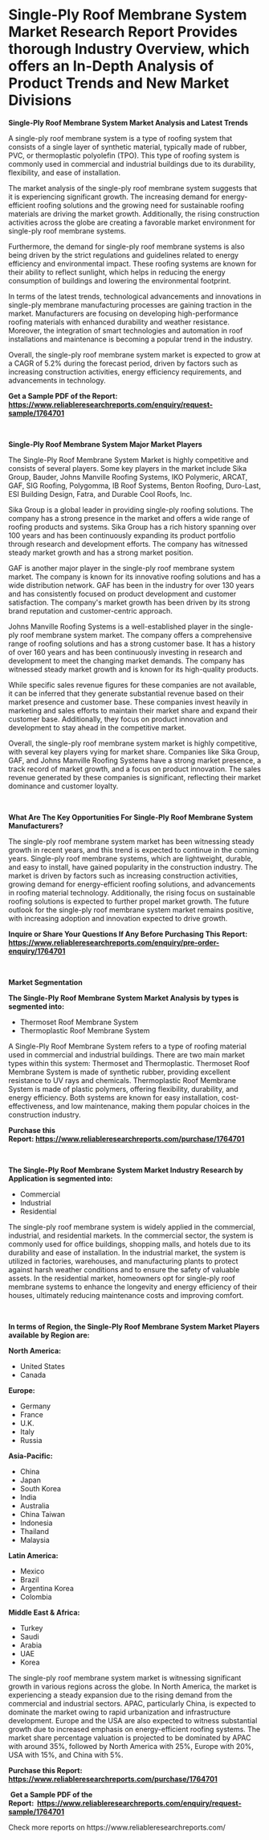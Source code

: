 <p><h1>Single-Ply Roof Membrane System Market Research Report Provides thorough Industry Overview, which offers an In-Depth Analysis of Product Trends and New Market Divisions</h1></p><p><strong>Single-Ply Roof Membrane System Market Analysis and Latest Trends</strong></p>
<p><p>A single-ply roof membrane system is a type of roofing system that consists of a single layer of synthetic material, typically made of rubber, PVC, or thermoplastic polyolefin (TPO). This type of roofing system is commonly used in commercial and industrial buildings due to its durability, flexibility, and ease of installation.</p><p>The market analysis of the single-ply roof membrane system suggests that it is experiencing significant growth. The increasing demand for energy-efficient roofing solutions and the growing need for sustainable roofing materials are driving the market growth. Additionally, the rising construction activities across the globe are creating a favorable market environment for single-ply roof membrane systems.</p><p>Furthermore, the demand for single-ply roof membrane systems is also being driven by the strict regulations and guidelines related to energy efficiency and environmental impact. These roofing systems are known for their ability to reflect sunlight, which helps in reducing the energy consumption of buildings and lowering the environmental footprint.</p><p>In terms of the latest trends, technological advancements and innovations in single-ply membrane manufacturing processes are gaining traction in the market. Manufacturers are focusing on developing high-performance roofing materials with enhanced durability and weather resistance. Moreover, the integration of smart technologies and automation in roof installations and maintenance is becoming a popular trend in the industry.</p><p>Overall, the single-ply roof membrane system market is expected to grow at a CAGR of 5.2% during the forecast period, driven by factors such as increasing construction activities, energy efficiency requirements, and advancements in technology.</p></p>
<p><strong>Get a Sample PDF of the Report:&nbsp; <a href="https://www.reliableresearchreports.com/enquiry/request-sample/1764701">https://www.reliableresearchreports.com/enquiry/request-sample/1764701</a></strong></p>
<p>&nbsp;</p>
<p><strong>Single-Ply Roof Membrane System Major Market Players</strong></p>
<p><p>The Single-Ply Roof Membrane System Market is highly competitive and consists of several players. Some key players in the market include Sika Group, Bauder, Johns Manville Roofing Systems, IKO Polymeric, ARCAT, GAF, SIG Roofing, Polygomma, IB Roof Systems, Benton Roofing, Duro-Last, ESI Building Design, Fatra, and Durable Cool Roofs, Inc.</p><p>Sika Group is a global leader in providing single-ply roofing solutions. The company has a strong presence in the market and offers a wide range of roofing products and systems. Sika Group has a rich history spanning over 100 years and has been continuously expanding its product portfolio through research and development efforts. The company has witnessed steady market growth and has a strong market position.</p><p>GAF is another major player in the single-ply roof membrane system market. The company is known for its innovative roofing solutions and has a wide distribution network. GAF has been in the industry for over 130 years and has consistently focused on product development and customer satisfaction. The company's market growth has been driven by its strong brand reputation and customer-centric approach.</p><p>Johns Manville Roofing Systems is a well-established player in the single-ply roof membrane system market. The company offers a comprehensive range of roofing solutions and has a strong customer base. It has a history of over 160 years and has been continuously investing in research and development to meet the changing market demands. The company has witnessed steady market growth and is known for its high-quality products.</p><p>While specific sales revenue figures for these companies are not available, it can be inferred that they generate substantial revenue based on their market presence and customer base. These companies invest heavily in marketing and sales efforts to maintain their market share and expand their customer base. Additionally, they focus on product innovation and development to stay ahead in the competitive market.</p><p>Overall, the single-ply roof membrane system market is highly competitive, with several key players vying for market share. Companies like Sika Group, GAF, and Johns Manville Roofing Systems have a strong market presence, a track record of market growth, and a focus on product innovation. The sales revenue generated by these companies is significant, reflecting their market dominance and customer loyalty.</p></p>
<p>&nbsp;</p>
<p><strong>What Are The Key Opportunities For Single-Ply Roof Membrane System Manufacturers?</strong></p>
<p><p>The single-ply roof membrane system market has been witnessing steady growth in recent years, and this trend is expected to continue in the coming years. Single-ply roof membrane systems, which are lightweight, durable, and easy to install, have gained popularity in the construction industry. The market is driven by factors such as increasing construction activities, growing demand for energy-efficient roofing solutions, and advancements in roofing material technology. Additionally, the rising focus on sustainable roofing solutions is expected to further propel market growth. The future outlook for the single-ply roof membrane system market remains positive, with increasing adoption and innovation expected to drive growth.</p></p>
<p><strong>Inquire or Share Your Questions If Any Before Purchasing This Report: <a href="https://www.reliableresearchreports.com/enquiry/pre-order-enquiry/1764701">https://www.reliableresearchreports.com/enquiry/pre-order-enquiry/1764701</a></strong></p>
<p>&nbsp;</p>
<p><strong>Market Segmentation</strong></p>
<p><strong>The Single-Ply Roof Membrane System Market Analysis by types is segmented into:</strong></p>
<p><ul><li>Thermoset Roof Membrane System</li><li>Thermoplastic Roof Membrane System</li></ul></p>
<p><p>A Single-Ply Roof Membrane System refers to a type of roofing material used in commercial and industrial buildings. There are two main market types within this system: Thermoset and Thermoplastic. Thermoset Roof Membrane System is made of synthetic rubber, providing excellent resistance to UV rays and chemicals. Thermoplastic Roof Membrane System is made of plastic polymers, offering flexibility, durability, and energy efficiency. Both systems are known for easy installation, cost-effectiveness, and low maintenance, making them popular choices in the construction industry.</p></p>
<p><strong>Purchase this Report:&nbsp;<a href="https://www.reliableresearchreports.com/purchase/1764701">https://www.reliableresearchreports.com/purchase/1764701</a></strong></p>
<p>&nbsp;</p>
<p><strong>The Single-Ply Roof Membrane System Market Industry Research by Application is segmented into:</strong></p>
<p><ul><li>Commercial</li><li>Industrial</li><li>Residential</li></ul></p>
<p><p>The single-ply roof membrane system is widely applied in the commercial, industrial, and residential markets. In the commercial sector, the system is commonly used for office buildings, shopping malls, and hotels due to its durability and ease of installation. In the industrial market, the system is utilized in factories, warehouses, and manufacturing plants to protect against harsh weather conditions and to ensure the safety of valuable assets. In the residential market, homeowners opt for single-ply roof membrane systems to enhance the longevity and energy efficiency of their houses, ultimately reducing maintenance costs and improving comfort.</p></p>
<p>&nbsp;</p>
<p><strong>In terms of Region, the Single-Ply Roof Membrane System Market Players available by Region are:</strong></p>
<p>
    <p> <strong> North America: </strong>
        <ul>
            <li>United States</li>
            <li>Canada</li>
        </ul>
        </p> 
    <p> <strong> Europe: </strong>
        <ul>
            <li>Germany</li>
            <li>France</li>
            <li>U.K.</li>
            <li>Italy</li>
            <li>Russia</li>
        </ul>
        </p> 
    <p> <strong> Asia-Pacific: </strong>
        <ul>
            <li>China</li>
            <li>Japan</li>
            <li>South Korea</li>
            <li>India</li>
            <li>Australia</li>
            <li>China Taiwan</li>
            <li>Indonesia</li>
            <li>Thailand</li>
            <li>Malaysia</li>
        </ul>
        </p> 
    <p> <strong> Latin America: </strong>
        <ul>
            <li>Mexico</li>
            <li>Brazil</li>
            <li>Argentina Korea</li>
            <li>Colombia</li>
        </ul>
        </p> 
    <p> <strong> Middle East & Africa: </strong>
        <ul>
            <li>Turkey</li>
            <li>Saudi</li>
            <li>Arabia</li>
            <li>UAE</li>
            <li>Korea</li>
        </ul>
    </p>
    </p>
<p><p>The single-ply roof membrane system market is witnessing significant growth in various regions across the globe. In North America, the market is experiencing a steady expansion due to the rising demand from the commercial and industrial sectors. APAC, particularly China, is expected to dominate the market owing to rapid urbanization and infrastructure development. Europe and the USA are also expected to witness substantial growth due to increased emphasis on energy-efficient roofing systems. The market share percentage valuation is projected to be dominated by APAC with around 35%, followed by North America with 25%, Europe with 20%, USA with 15%, and China with 5%.</p></p>
<p><strong>Purchase this Report: <a href="https://www.reliableresearchreports.com/purchase/1764701">https://www.reliableresearchreports.com/purchase/1764701</a></strong></p>
<p>&nbsp;<strong>Get a Sample PDF of the Report:&nbsp;&nbsp;<a href="https://www.reliableresearchreports.com/enquiry/request-sample/1764701">https://www.reliableresearchreports.com/enquiry/request-sample/1764701</a></strong></p>
<p><strong></strong></p>
<p>Check more reports on https://www.reliableresearchreports.com/</p>